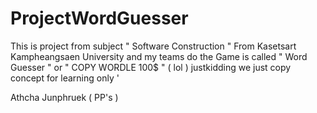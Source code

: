 # ProjectWordGuesser

This is project from subject " Software Construction " From Kasetsart Kampheangsaen University and my teams do the Game is called " Word Guesser " or " COPY WORDLE 100$ " ( lol ) justkidding we just copy concept for learning only '

Athcha Junphruek ( PP's )
